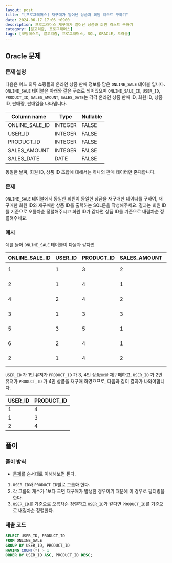 ```yaml
---
layout: post
title: "[프로그래머스] 재구매가 일어난 상품과 회원 리스트 구하기"
date: 2024-06-17 17:06 +0900
description: 프로그래머스 재구매가 일어난 상품과 회원 리스트 구하기
category: [알고리즘, 프로그래머스]
tags: [코딩테스트, 알고리즘, 프로그래머스, SQL, ORACLE, 오라클]
---
```

## Oracle 문제
### 문제 설명
다음은 어느 의류 쇼핑몰의 온라인 상품 판매 정보를 담은 `ONLINE_SALE` 테이블 입니다. `ONLINE_SALE` 테이블은 아래와 같은 구조로 되어있으며 `ONLINE_SALE_ID`, `USER_ID`, `PRODUCT_ID`, `SALES_AMOUNT`, `SALES_DATE`는 각각 온라인 상품 판매 ID, 회원 ID, 상품 ID, 판매량, 판매일을 나타냅니다.

| Column name | Type | Nullable |
|---|---|---|
| ONLINE_SALE_ID | INTEGER | FALSE |
| USER_ID | INTEGER | FALSE |
| PRODUCT_ID | INTEGER | FALSE |
| SALES_AMOUNT | INTEGER | FALSE |
| SALES_DATE | DATE | FALSE |

동일한 날짜, 회원 ID, 상품 ID 조합에 대해서는 하나의 판매 데이터만 존재합니다.

### 문제
`ONLINE_SALE` 테이블에서 동일한 회원이 동일한 상품을 재구매한 데이터를 구하여, 재구매한 회원 ID와 재구매한 상품 ID를 출력하는 SQL문을 작성해주세요. 결과는 회원 ID를 기준으로 오름차순 정렬해주시고 회원 ID가 같다면 상품 ID를 기준으로 내림차순 정렬해주세요.

### 예시
예를 들어  `ONLINE_SALE`  테이블이 다음과 같다면

| ONLINE_SALE_ID | USER_ID | PRODUCT_ID | SALES_AMOUNT | SALES_DATE |
|---|---|---|---|---|
| 1 | 1 | 3 | 2 | 2022-02-25 |
| 2 | 1 | 4 | 1 | 2022-03-01 |
| 4 | 2 | 4 | 2 | 2022-03-12 |
| 3 | 1 | 3 | 3 | 2022-03-31 |
| 5 | 3 | 5 | 1 | 2022-04-03 |
| 6 | 2 | 4 | 1 | 2022-04-06 |
| 2 | 1 | 4 | 2 | 2022-05-11 |

`USER_ID` 가 1인 유저가 `PRODUCT_ID` 가 3, 4인 상품들을 재구매하고, `USER_ID` 가 2인 유저가 `PRODUCT_ID` 가 4인 상품을 재구매 하였으므로, 다음과 같이 결과가 나와야합니다.

| USER_ID | PRODUCT_ID |
|---|---|
| 1 | 4 |
| 1 | 3 |
| 2 | 4 |

## 풀이
### 풀이 방식
- [문제](#문제)를 순서대로 이해해보면 된다.
1. `USER_ID`와 `PRODUCT_ID`별로 그룹화 한다.
2. 각 그룹의 개수가 1보다 크면 재구매가 발생한 경우이기 때문에 이 경우로 필터링을 한다.
3. `USER_ID`를 기준으로 오름차순 정렬하고 `USER_ID`가 같다면 `PRODUCT_ID`를 기준으로 내림차순 정렬한다.

### 제출 코드
```sql
SELECT USER_ID, PRODUCT_ID
FROM ONLINE_SALE
GROUP BY USER_ID, PRODUCT_ID
HAVING COUNT(*) > 1
ORDER BY USER_ID ASC, PRODUCT_ID DESC;
```